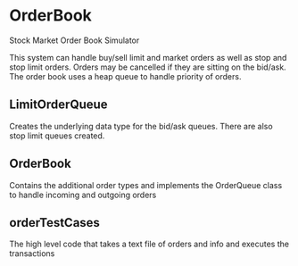 # OrderBook
Stock Market Order Book Simulator

This system can handle buy/sell limit and market orders as well as stop and stop limit orders. Orders may be cancelled if they are sitting on the bid/ask.  The order book uses a heap queue to handle priority of orders.

## LimitOrderQueue
Creates the underlying data type for the bid/ask queues.  There are also stop limit queues created.
## OrderBook
Contains the additional order types and implements the OrderQueue class to handle incoming and outgoing orders
## orderTestCases
The high level code that takes a text file of orders and info and executes the transactions

